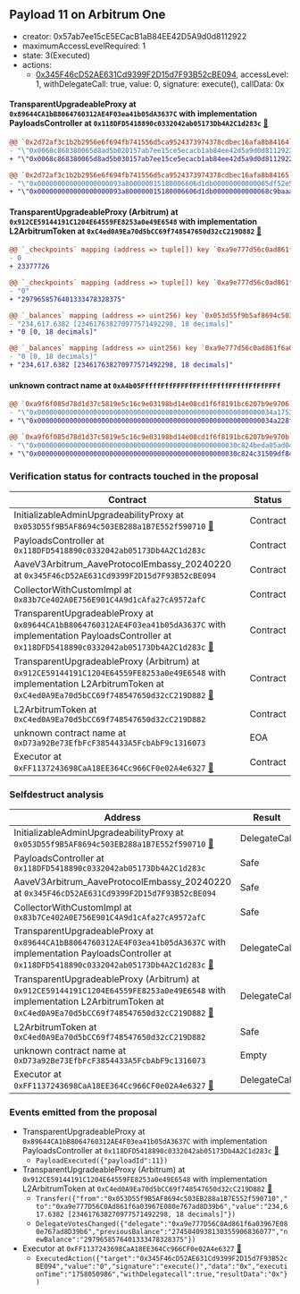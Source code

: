 ## Payload 11 on Arbitrum One

- creator: 0x57ab7ee15cE5ECacB1aB84EE42D5A9d0d8112922
- maximumAccessLevelRequired: 1
- state: 3(Executed)
- actions:
  - [0x345F46cD52AE631Cd9399F2D15d7F93B52cBE094](https://arbiscan.io/tx/0x345F46cD52AE631Cd9399F2D15d7F93B52cBE094), accessLevel: 1, withDelegateCall: true, value: 0, signature: execute(), callData: 0x

#### TransparentUpgradeableProxy at `0x89644CA1bB8064760312AE4F03ea41b05dA3637C` with implementation PayloadsController at `0x118DFD5418890c0332042ab05173Db4A2C1d283c` [:ghost:](https://github.com/bgd-labs/aave-address-book  "GovernanceV3Arbitrum.PAYLOADS_CONTROLLER")

```diff
@@ `0x2d72af3c1b2b2956e6f694fb741556d5ca9524373974378cdbec16afa8b84164` raw  @@
- "\"0x0068c868380065d8ad5b020157ab7ee15ce5ecacb1ab84ee42d5a9d0d8112922\""
+ "\"0x0068c868380065d8ad5b030157ab7ee15ce5ecacb1ab84ee42d5a9d0d8112922\""

@@ `0x2d72af3c1b2b2956e6f694fb741556d5ca9524373974378cdbec16afa8b84165` raw  @@
- "\"0x000000000000000000093a800000015180006606d1db00000000000065df52e5\""
+ "\"0x000000000000000000093a800000015180006606d1db00000000000068c9baaa\""

```
#### TransparentUpgradeableProxy (Arbitrum) at `0x912CE59144191C1204E64559FE8253a0e49E6548` with implementation L2ArbitrumToken at `0xC4ed0A9Ea70d5bCC69f748547650d32cC219D882` [:ghost:](https://github.com/bgd-labs/aave-address-book  "AaveV3Arbitrum.ASSETS.ARB.UNDERLYING")

```diff
@@ `_checkpoints` mapping (address => tuple[]) key `0xa9e777d56c0ad861f6a03967e080e767ad8d39b6`.157.fromBlock @@
- 0
+ 23377726

@@ `_checkpoints` mapping (address => tuple[]) key `0xa9e777d56c0ad861f6a03967e080e767ad8d39b6`.157.votes @@
- "0"
+ "2979658576401333478328375"

@@ `_balances` mapping (address => uint256) key `0x053d55f9b5af8694c503eb288a1b7e552f590710` @@
- "234,617.6382 [234617638270977571492298, 18 decimals]"
+ "0 [0, 18 decimals]"

@@ `_balances` mapping (address => uint256) key `0xa9e777d56c0ad861f6a03967e080e767ad8d39b6` @@
- "0 [0, 18 decimals]"
+ "234,617.6382 [234617638270977571492298, 18 decimals]"

```
#### unknown contract name at `0xA4b05FffffFffFFFFfFFfffFfffFFfffFfFfFFFf`

```diff
@@ `0xa9f6f085d78d1d37c5819e5c16c9e03198bd14e08cd1f6f8191bc6207b9e9706` raw  @@
- "\"0x00000000000000000000000000000000000000000000000000000000034a1753\""
+ "\"0x00000000000000000000000000000000000000000000000000000000034a228f\""

@@ `0xa9f6f085d78d1d37c5819e5c16c9e03198bd14e08cd1f6f8191bc6207b9e970b` raw  @@
- "\"0x00000000000000000000000000000000000000000000000030c824beda05ad04\""
+ "\"0x00000000000000000000000000000000000000000000000030c824c31509df84\""

```
### Verification status for contracts touched in the proposal

| Contract | Status |
|---------|------------|
| InitializableAdminUpgradeabilityProxy at `0x053D55f9B5AF8694c503EB288a1B7E552f590710` [:ghost:](https://github.com/bgd-labs/aave-address-book  "AaveV3Arbitrum.COLLECTOR") | Contract |
| PayloadsController at `0x118DFD5418890c0332042ab05173Db4A2C1d283c` | Contract |
| AaveV3Arbitrum_AaveProtocolEmbassy_20240220 at `0x345F46cD52AE631Cd9399F2D15d7F93B52cBE094` | Contract |
| CollectorWithCustomImpl at `0x83b7Ce402A0E756E901C4A9d1cAfa27cA9572afC` | Contract |
| TransparentUpgradeableProxy at `0x89644CA1bB8064760312AE4F03ea41b05dA3637C` with implementation PayloadsController at `0x118DFD5418890c0332042ab05173Db4A2C1d283c` [:ghost:](https://github.com/bgd-labs/aave-address-book  "GovernanceV3Arbitrum.PAYLOADS_CONTROLLER") | Contract |
| TransparentUpgradeableProxy (Arbitrum) at `0x912CE59144191C1204E64559FE8253a0e49E6548` with implementation L2ArbitrumToken at `0xC4ed0A9Ea70d5bCC69f748547650d32cC219D882` [:ghost:](https://github.com/bgd-labs/aave-address-book  "AaveV3Arbitrum.ASSETS.ARB.UNDERLYING") | Contract |
| L2ArbitrumToken at `0xC4ed0A9Ea70d5bCC69f748547650d32cC219D882` | Contract |
| unknown contract name at `0xD73a92Be73EfbFcF3854433A5FcbAbF9c1316073` | EOA |
| Executor at `0xFF1137243698CaA18EE364Cc966CF0e02A4e6327` [:ghost:](https://github.com/bgd-labs/aave-address-book  "AaveV3Arbitrum.ACL_ADMIN") | Contract |

### Selfdestruct analysis

| Address | Result |
|---------|------------|
| InitializableAdminUpgradeabilityProxy at `0x053D55f9B5AF8694c503EB288a1B7E552f590710` [:ghost:](https://github.com/bgd-labs/aave-address-book  "AaveV3Arbitrum.COLLECTOR") | DelegateCall |
| PayloadsController at `0x118DFD5418890c0332042ab05173Db4A2C1d283c` | Safe |
| AaveV3Arbitrum_AaveProtocolEmbassy_20240220 at `0x345F46cD52AE631Cd9399F2D15d7F93B52cBE094` | Safe |
| CollectorWithCustomImpl at `0x83b7Ce402A0E756E901C4A9d1cAfa27cA9572afC` | Safe |
| TransparentUpgradeableProxy at `0x89644CA1bB8064760312AE4F03ea41b05dA3637C` with implementation PayloadsController at `0x118DFD5418890c0332042ab05173Db4A2C1d283c` [:ghost:](https://github.com/bgd-labs/aave-address-book  "GovernanceV3Arbitrum.PAYLOADS_CONTROLLER") | DelegateCall |
| TransparentUpgradeableProxy (Arbitrum) at `0x912CE59144191C1204E64559FE8253a0e49E6548` with implementation L2ArbitrumToken at `0xC4ed0A9Ea70d5bCC69f748547650d32cC219D882` [:ghost:](https://github.com/bgd-labs/aave-address-book  "AaveV3Arbitrum.ASSETS.ARB.UNDERLYING") | DelegateCall |
| L2ArbitrumToken at `0xC4ed0A9Ea70d5bCC69f748547650d32cC219D882` | Safe |
| unknown contract name at `0xD73a92Be73EfbFcF3854433A5FcbAbF9c1316073` | Empty |
| Executor at `0xFF1137243698CaA18EE364Cc966CF0e02A4e6327` [:ghost:](https://github.com/bgd-labs/aave-address-book  "AaveV3Arbitrum.ACL_ADMIN") | DelegateCall |

### Events emitted from the proposal

- TransparentUpgradeableProxy at `0x89644CA1bB8064760312AE4F03ea41b05dA3637C` with implementation PayloadsController at `0x118DFD5418890c0332042ab05173Db4A2C1d283c` [:ghost:](https://github.com/bgd-labs/aave-address-book  "GovernanceV3Arbitrum.PAYLOADS_CONTROLLER")
  - `PayloadExecuted({"payloadId":11})`
- TransparentUpgradeableProxy (Arbitrum) at `0x912CE59144191C1204E64559FE8253a0e49E6548` with implementation L2ArbitrumToken at `0xC4ed0A9Ea70d5bCC69f748547650d32cC219D882` [:ghost:](https://github.com/bgd-labs/aave-address-book  "AaveV3Arbitrum.ASSETS.ARB.UNDERLYING")
  - `Transfer({"from":"0x053D55f9B5AF8694c503EB288a1B7E552f590710","to":"0xa9e777D56C0Ad861f6a03967E080e767ad8D39b6","value":"234,617.6382 [234617638270977571492298, 18 decimals]"})`
  - `DelegateVotesChanged({"delegate":"0xa9e777D56C0Ad861f6a03967E080e767ad8D39b6","previousBalance":"2745040938130355906836077","newBalance":"2979658576401333478328375"})`
- Executor at `0xFF1137243698CaA18EE364Cc966CF0e02A4e6327` [:ghost:](https://github.com/bgd-labs/aave-address-book  "AaveV3Arbitrum.ACL_ADMIN")
  - `ExecutedAction({"target":"0x345F46cD52AE631Cd9399F2D15d7F93B52cBE094","value":"0","signature":"execute()","data":"0x","executionTime":"1758050986","withDelegatecall":true,"resultData":"0x"})`
